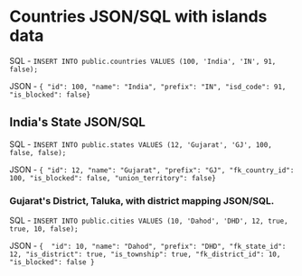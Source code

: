 #  Countries JSON/SQL with islands data

SQL - ```INSERT INTO public.countries VALUES (100, 'India', 'IN', 91, false);```

JSON - ```{ "id": 100, "name": "India", "prefix": "IN", "isd_code": 91, "is_blocked": false}```
        
## India's State JSON/SQL 
SQL - ```INSERT INTO public.states VALUES (12, 'Gujarat', 'GJ', 100, false, false);```

JSON - ```{ "id": 12, "name": "Gujarat", "prefix": "GJ", "fk_country_id": 100, "is_blocked": false, "union_territory": false}```


### Gujarat's District, Taluka, with district mapping JSON/SQL. 

SQL - ```INSERT INTO public.cities VALUES (10, 'Dahod', 'DHD', 12, true, true, 10, false);```

JSON - ```{  "id": 10, "name": "Dahod", "prefix": "DHD", "fk_state_id": 12, "is_district": true, "is_township": true, "fk_district_id": 10, "is_blocked": false }```
